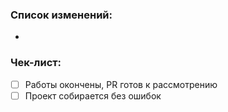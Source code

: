 ### Список изменений:

- <!-- описать построчно все изменения -->

### Чек-лист:

- [ ] Работы окончены, PR готов к рассмотрению
- [ ] Проект собирается без ошибок
